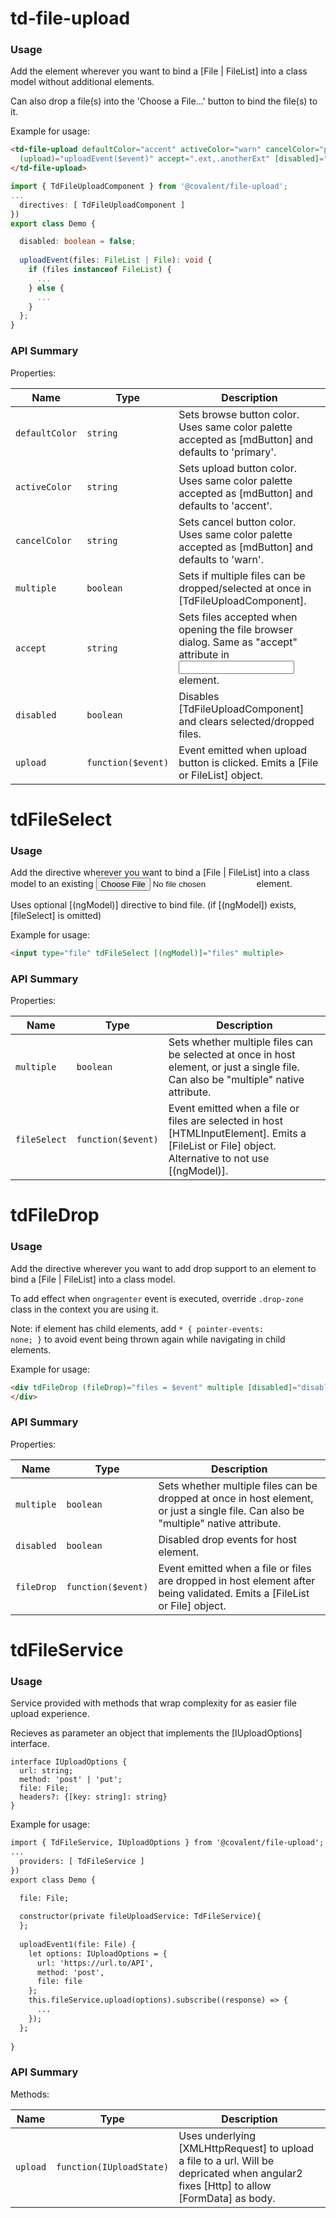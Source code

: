 # td-file-upload

### Usage

Add the element wherever you want to bind a [File | FileList] into a class model without additional elements.

Can also drop a file(s) into the 'Choose a File...' button to bind the file(s) to it.

Example for usage:

```html
<td-file-upload defaultColor="accent" activeColor="warn" cancelColor="primary"
  (upload)="uploadEvent($event)" accept=".ext,.anotherExt" [disabled]="disabled" multiple>
</td-file-upload>
```
 
```typescript
import { TdFileUploadComponent } from '@covalent/file-upload';
...
  directives: [ TdFileUploadComponent ]
})
export class Demo {

  disabled: boolean = false;
  
  uploadEvent(files: FileList | File): void {
    if (files instanceof FileList) {
      ...
    } else {
      ...
    }
  };
} 
```

### API Summary

Properties:

| Name | Type | Description |
| --- | --- | --- |
| `defaultColor` | `string` | Sets browse button color. Uses same color palette accepted as [mdButton] and defaults to 'primary'.
| `activeColor` | `string` | Sets upload button color. Uses same color palette accepted as [mdButton] and defaults to 'accent'.
| `cancelColor` | `string` | Sets cancel button color. Uses same color palette accepted as [mdButton] and defaults to 'warn'.
| `multiple` | `boolean` | Sets if multiple files can be dropped/selected at once in [TdFileUploadComponent].
| `accept` | `string` | Sets files accepted when opening the file browser dialog. Same as "accept" attribute in <input/> element.
| `disabled` | `boolean` | Disables [TdFileUploadComponent] and clears selected/dropped files.
| `upload` | `function($event)` | Event emitted when upload button is clicked. Emits a [File or FileList] object.

# tdFileSelect

### Usage

Add the directive wherever you want to bind a [File | FileList] into a class model to an existing <input type="file"/> element.

Uses optional [(ngModel)] directive to bind file. (if [(ngModel]) exists, [fileSelect] is omitted)   

Example for usage:

```html
<input type="file" tdFileSelect [(ngModel)]="files" multiple>
```

### API Summary

Properties:

| Name | Type | Description |
| --- | --- | --- |
| `multiple` | `boolean` | Sets whether multiple files can be selected at once in host element, or just a single file. Can also be "multiple" native attribute.
| `fileSelect` | `function($event)` | Event emitted when a file or files are selected in host [HTMLInputElement]. Emits a [FileList or File] object. Alternative to not use [(ngModel)].

# tdFileDrop

### Usage

Add the directive wherever you want to add drop support to an element to bind a [File | FileList] into a class model.

To add effect when <code>ongragenter</code> event is executed, override <code>.drop-zone</code> class in the context you are using it.

Note: if element has child elements, add <code>* { pointer-events: none; }</code> to avoid event being thrown again while navigating in child elements.

Example for usage:

```html
<div tdFileDrop (fileDrop)="files = $event" multiple [disabled]="disabled">
</div> 
```

### API Summary

Properties:

| Name | Type | Description |
| --- | --- | --- |
| `multiple` | `boolean` | Sets whether multiple files can be dropped at once in host element, or just a single file. Can also be "multiple" native attribute.
| `disabled` | `boolean` | Disabled drop events for host element.
| `fileDrop` | `function($event)` | Event emitted when a file or files are dropped in host element after being validated. Emits a [FileList or File] object.

# tdFileService

### Usage

Service provided with methods that wrap complexity for as easier file upload experience.

Recieves as parameter an object that implements the [IUploadOptions] interface.

```
interface IUploadOptions { 
  url: string; 
  method: 'post' | 'put'; 
  file: File;
  headers?: {[key: string]: string} 
}
```

Example for usage:

```html
import { TdFileService, IUploadOptions } from '@covalent/file-upload';
...
  providers: [ TdFileService ]
})
export class Demo {

  file: File;
  
  constructor(private fileUploadService: TdFileService){ 
  };
  
  uploadEvent1(file: File) {    
    let options: IUploadOptions = {
      url: 'https://url.to/API',
      method: 'post',
      file: file
    };    
    this.fileService.upload(options).subscribe((response) => {
      ...
    });
  };
  
}
```

### API Summary

Methods:

| Name | Type | Description |
| --- | --- | --- |
| `upload` | `function(IUploadState)` | Uses underlying [XMLHttpRequest] to upload a file to a url. Will be depricated when angular2 fixes [Http] to allow [FormData] as body.
